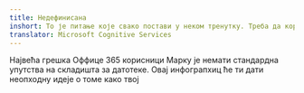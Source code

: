 ```yaml
---
title: Недефинисана
inshort: То је питање које свако постави у неком тренутку. Треба да користим СхареПоинт или ОнеДриве за посао?
translator: Microsoft Cognitive Services
---
```



Највећа грешка Оффице 365 корисници Марку је немати стандардна упутства на складишта за датотеке. Овај инфограпхиц ће ти дати неопходну идеје о томе како твој 


